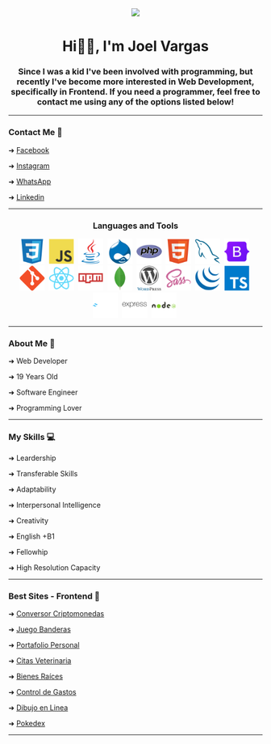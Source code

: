 <div id="header" align="center">
    <img src="https://media.giphy.com/media/KGhpQ5NMoWKQurlHwI/giphy.gif" width="200" />
    <h1 align="center">Hi👋🏼, I'm Joel Vargas</h1>
    <h3 align="center">Since I was a kid I've been involved with programming, but recently I've become more interested in Web Development, specifically in Frontend.        If you need a programmer, feel free to contact me using any of the options listed below!</h3>
</div>

---

<h3>Contact Me 📱</h3>

➜ [Facebook](https://www.facebook.com/MJoelVR18/)

➜ [Instagram](https://www.instagram.com/joel_vr19/)

➜ [WhatsApp](https://wa.me/+50662166960)

➜ [Linkedin](https://www.linkedin.com/in/joelvr/)

---

<div align="center">
    <h3>Languages and Tools</h3>
    <div>
        <img src="https://github.com/devicons/devicon/blob/master/icons/css3/css3-original.svg" alt="iconTech" width="50" height="50">&nbsp;
        <img src="https://github.com/devicons/devicon/blob/master/icons/javascript/javascript-original.svg" alt="iconTech" width="50" height="50">&nbsp;
        <img src="https://github.com/devicons/devicon/blob/master/icons/java/java-original.svg" alt="iconTech" width="50" height="50">&nbsp;
        <img src="https://github.com/devicons/devicon/blob/master/icons/drupal/drupal-original.svg" alt="iconTech" width="50" height="50">&nbsp;
        <img src="https://github.com/devicons/devicon/blob/master/icons/php/php-original.svg" alt="iconTech" width="50" height="50">&nbsp;
        <img src="https://github.com/devicons/devicon/blob/master/icons/html5/html5-original.svg" alt="iconTech" width="50" height="50">&nbsp;
        <img src="https://github.com/devicons/devicon/blob/master/icons/mysql/mysql-original.svg" alt="iconTech" width="50" height="50">&nbsp;
        <img src="https://github.com/devicons/devicon/blob/master/icons/bootstrap/bootstrap-original.svg" alt="iconTech" width="50" height="50">&nbsp;
        <img src="https://github.com/devicons/devicon/blob/master/icons/git/git-original.svg" alt="iconTech" width="50" height="50">&nbsp;
        <img src="https://github.com/devicons/devicon/blob/master/icons/react/react-original.svg" alt="iconTech" width="50" height="50">&nbsp;
        <img src="https://github.com/devicons/devicon/blob/master/icons/npm/npm-original-wordmark.svg" alt="iconTech" width="50" height="50">&nbsp;
        <img src="https://github.com/devicons/devicon/blob/master/icons/mongodb/mongodb-original.svg" alt="iconTech" width="50" height="50">&nbsp;
        <img src="https://github.com/devicons/devicon/blob/master/icons/wordpress/wordpress-original.svg" alt="iconTech" width="50" height="50">&nbsp;
        <img src="https://github.com/devicons/devicon/blob/master/icons/sass/sass-original.svg" alt="iconTech" width="50" height="50">&nbsp;
        <img src="https://github.com/devicons/devicon/blob/master/icons/jquery/jquery-original.svg" alt="iconTech" width="50" height="50">&nbsp;
        <img src="https://github.com/devicons/devicon/blob/master/icons/typescript/typescript-original.svg" alt="iconTech" width="50" height="50">&nbsp;
        <img src="https://github.com/devicons/devicon/blob/master/icons/tailwindcss/tailwindcss-original-wordmark.svg" alt="iconTech" width="50" height="50">&nbsp;
        <img src="https://github.com/devicons/devicon/blob/master/icons/express/express-original-wordmark.svg" alt="iconTech" width="50" height="50">&nbsp;
        <img src="https://github.com/devicons/devicon/blob/master/icons/nodejs/nodejs-original-wordmark.svg" alt="iconTech" width="50" height="50">&nbsp;
    </div>
</div>

---

<h3>About Me  👤</h3>

➜ Web Developer 

➜ 19 Years Old

➜ Software Engineer

➜ Programming Lover

---

<h3>My Skills  💻</h3>

➜ Leardership

➜ Transferable Skills

➜ Adaptability

➜ Interpersonal Intelligence

➜ Creativity

➜ English +B1

➜ Fellowhip

➜ High Resolution Capacity

---

<h3>Best Sites - Frontend 💯</h3>

➜ [Conversor Criptomonedas](https://convertidor-criptomonedas2022.netlify.app/)

➜ [Juego Banderas](https://juegobanderasjvr19.netlify.app/)

➜ [Portafolio Personal](https://portafoliojoel.netlify.app/)

➜ [Citas Veterinaria](https://veterinaria-pacientes2022.netlify.app/)

➜ [Bienes Raíces](https://bienesraicespruebajoel.netlify.app/)

➜ [Control de Gastos](https://control-de-gastos2022.netlify.app/)

➜ [Dibujo en Linea](https://dibujosenlinea.netlify.app/)

➜ [Pokedex](https://pokedexjoel.netlify.app/index.html)

---
